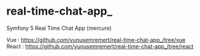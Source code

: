# real-time-chat-app_
Symfony 5 Real Time Chat App (mercure)

Vue : https://github.com/yunusemremert/real-time-chat-app_/tree/vue
React : https://github.com/yunusemremert/real-time-chat-app_/tree/react
